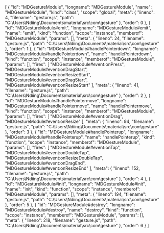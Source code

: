 [
  {
    "id": "MDGestureModule",
    "longname": "MDGestureModule",
    "name": "MDGestureModule",
    "kind": "class",
    "scope": "global",
    "meta": {
      "lineno": 4,
      "filename": "gesture.js",
      "path": "C:\\Users\\Ndiing\\Documents\\material\\src\\com\\gesture"
    },
    "order": 0
  },
  {
    "id": "MDGestureModule#emit",
    "longname": "MDGestureModule#emit",
    "name": "emit",
    "kind": "function",
    "scope": "instance",
    "memberof": "MDGestureModule",
    "params": [],
    "meta": {
      "lineno": 24,
      "filename": "gesture.js",
      "path": "C:\\Users\\Ndiing\\Documents\\material\\src\\com\\gesture"
    },
    "order": 1
  },
  {
    "id": "MDGestureModule#handlePointerdown",
    "longname": "MDGestureModule#handlePointerdown",
    "name": "handlePointerdown",
    "kind": "function",
    "scope": "instance",
    "memberof": "MDGestureModule",
    "params": [],
    "fires": [
      "MDGestureModule#event:onPress",
      "MDGestureModule#event:onDragStart",
      "MDGestureModule#event:onResizeStart",
      "MDGestureModule#event:onDragStart",
      "MDGestureModule#event:onResizeStart"
    ],
    "meta": {
      "lineno": 41,
      "filename": "gesture.js",
      "path": "C:\\Users\\Ndiing\\Documents\\material\\src\\com\\gesture"
    },
    "order": 2
  },
  {
    "id": "MDGestureModule#handlePointermove",
    "longname": "MDGestureModule#handlePointermove",
    "name": "handlePointermove",
    "kind": "function",
    "scope": "instance",
    "memberof": "MDGestureModule",
    "params": [],
    "fires": [
      "MDGestureModule#event:onDrag",
      "MDGestureModule#event:onResize"
    ],
    "meta": {
      "lineno": 94,
      "filename": "gesture.js",
      "path": "C:\\Users\\Ndiing\\Documents\\material\\src\\com\\gesture"
    },
    "order": 3
  },
  {
    "id": "MDGestureModule#handlePointerup",
    "longname": "MDGestureModule#handlePointerup",
    "name": "handlePointerup",
    "kind": "function",
    "scope": "instance",
    "memberof": "MDGestureModule",
    "params": [],
    "fires": [
      "MDGestureModule#event:onTap",
      "MDGestureModule#event:onDoubleTap",
      "MDGestureModule#event:onResizeDoubleTap",
      "MDGestureModule#event:onDragEnd",
      "MDGestureModule#event:onResizeEnd"
    ],
    "meta": {
      "lineno": 152,
      "filename": "gesture.js",
      "path": "C:\\Users\\Ndiing\\Documents\\material\\src\\com\\gesture"
    },
    "order": 4
  },
  {
    "id": "MDGestureModule#init",
    "longname": "MDGestureModule#init",
    "name": "init",
    "kind": "function",
    "scope": "instance",
    "memberof": "MDGestureModule",
    "params": [],
    "meta": {
      "lineno": 194,
      "filename": "gesture.js",
      "path": "C:\\Users\\Ndiing\\Documents\\material\\src\\com\\gesture"
    },
    "order": 5
  },
  {
    "id": "MDGestureModule#destroy",
    "longname": "MDGestureModule#destroy",
    "name": "destroy",
    "kind": "function",
    "scope": "instance",
    "memberof": "MDGestureModule",
    "params": [],
    "meta": {
      "lineno": 218,
      "filename": "gesture.js",
      "path": "C:\\Users\\Ndiing\\Documents\\material\\src\\com\\gesture"
    },
    "order": 6
  }
]
